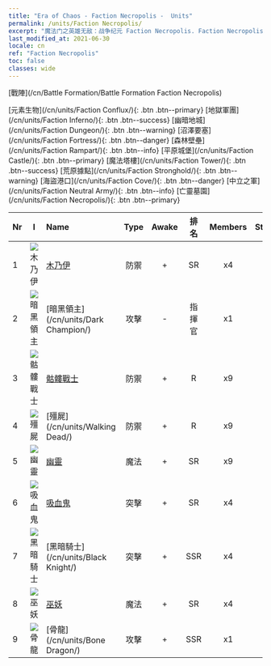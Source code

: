 ```yaml
---
title: "Era of Chaos - Faction Necropolis -  Units"
permalink: /units/Faction Necropolis/
excerpt: "魔法门之英雄无敌：战争纪元 Faction Necropolis. Faction Necropolis. List of Faction in Era of Chaos"
last_modified_at: 2021-06-30
locale: cn
ref: "Faction Necropolis"
toc: false
classes: wide
---
```

  [戰陣](/cn/Battle Formation/Battle Formation Faction Necropolis)

 [元素生物](/cn/units/Faction Conflux/){: .btn .btn--primary} [地獄軍團](/cn/units/Faction Inferno/){: .btn .btn--success} [幽暗地城](/cn/units/Faction Dungeon/){: .btn .btn--warning} [沼澤要塞](/cn/units/Faction Fortress/){: .btn .btn--danger} [森林壁壘](/cn/units/Faction Rampart/){: .btn .btn--info} [平原城堡](/cn/units/Faction Castle/){: .btn .btn--primary} [魔法塔樓](/cn/units/Faction Tower/){: .btn .btn--success} [荒原據點](/cn/units/Faction Stronghold/){: .btn .btn--warning} [海盜港口](/cn/units/Faction Cove/){: .btn .btn--danger} [中立之軍](/cn/units/Faction Neutral Army/){: .btn .btn--info} [亡靈墓園](/cn/units/Faction Necropolis/){: .btn .btn--primary} 

  | Nr | I |         Name        |   Type   | Awake | 排名 |   Members     |  Stars  | Exclusive | Attack  |     HP    |  Awaken Name  |
  |:---|:-:|:--------------------|:--------:|:-----:|:---------:|:-------------:|:-------:|:---------:|:-------:|:---------:|:--------------|
  | 1 | ![木乃伊](/images/u/ti_munaiyi.jpg) | [木乃伊](/cn/units/Mummy/) | 防禦 | + | SR | x4 | <i class="fas fa-star"/><i class="fas fa-star"/><i class="fas fa-star"/> | - | 141.0 | 2691 |  不朽法老  |
  | 2 | ![暗黑領主](/images/u/ti_sishen.jpg) | [暗黑領主](/cn/units/Dark Champion/) | 攻擊 | - | 指揮官 | x1 | <i class="fas fa-star"/><i class="fas fa-star"/><i class="fas fa-star"/> | - | 1029.5 | 9504 |   -   |
  | 3 | ![骷髏戰士](/images/u/ti_kulouzhanshi.jpg) | [骷髏戰士](/cn/units/Skeleton/) | 防禦 | + | R | x9 | <i class="fas fa-star"/> | - | 57.9 | 1158 |  骷髏王  |
  | 4 | ![殭屍](/images/u/ti_jiangshi.jpg) | [殭屍](/cn/units/Walking Dead/) | 防禦 | + | R | x9 | <i class="fas fa-star"/> | + | 117.7 | 2758 |  瘟疫屠夫  |
  | 5 | ![幽靈](/images/u/ti_youling.jpg) | [幽靈](/cn/units/Wight/) | 魔法 | + | SR | x9 | <i class="fas fa-star"/><i class="fas fa-star"/> | - | 107.5 | 662 |  咒怨亡魂  |
  | 6 | ![吸血鬼](/images/u/ti_xixuegui.jpg) | [吸血鬼](/cn/units/Vampire/) | 突擊 | + | SR | x4 | <i class="fas fa-star"/><i class="fas fa-star"/> | - | 74.4 | 910 |  吸血伯爵  |
  | 7 | ![黑暗騎士](/images/u/ti_siwangqishi.jpg) | [黑暗騎士](/cn/units/Black Knight/) | 突擊 | + | SSR | x4 | <i class="fas fa-star"/><i class="fas fa-star"/><i class="fas fa-star"/> | + | 115.8 | 910 |  恐懼領主  |
  | 8 | ![巫妖](/images/u/ti_wuyao.jpg) | [巫妖](/cn/units/Lich/) | 魔法 | + | SR | x4 | <i class="fas fa-star"/><i class="fas fa-star"/><i class="fas fa-star"/> | + | 228.7 | 1581 |  寂亡女士  |
  | 9 | ![骨龍](/images/u/ti_gulong.jpg) | [骨龍](/cn/units/Bone Dragon/) | 攻擊 | + | SSR | x1 | <i class="fas fa-star"/><i class="fas fa-star"/><i class="fas fa-star"/> | - | 758.0 | 5770 |  鬼龍  |
